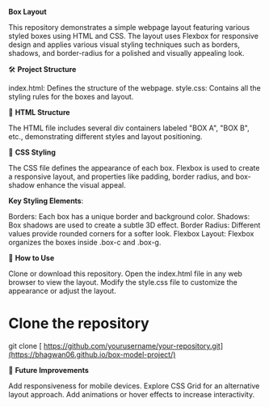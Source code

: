 **Box Layout**
 
This repository demonstrates a simple webpage layout featuring various styled boxes using HTML and CSS. The layout uses Flexbox for responsive design and applies various visual styling techniques such as borders, shadows, and border-radius for a polished and visually appealing look.

🛠️ **Project Structure**

index.html: Defines the structure of the webpage.
style.css: Contains all the styling rules for the boxes and layout.

🧱 **HTML Structure**

The HTML file includes several div containers labeled "BOX A", "BOX B", etc., demonstrating different styles and layout positioning.

🎨 **CSS Styling**

The CSS file defines the appearance of each box. Flexbox is used to create a responsive layout, and properties like padding, border radius, and box-shadow enhance the visual appeal.

**Key Styling Elements**:

Borders: Each box has a unique border and background color.
Shadows: Box shadows are used to create a subtle 3D effect.
Border Radius: Different values provide rounded corners for a softer look.
Flexbox Layout: Flexbox organizes the boxes inside .box-c and .box-g.

🚀 **How to Use**

Clone or download this repository.
Open the index.html file in any web browser to view the layout.
Modify the style.css file to customize the appearance or adjust the layout.

# Clone the repository

git clone [ https://github.com/yourusername/your-repository.git](https://bhagwan06.github.io/box-model-project/)

🔧 **Future Improvements**

Add responsiveness for mobile devices.
Explore CSS Grid for an alternative layout approach.
Add animations or hover effects to increase interactivity.
